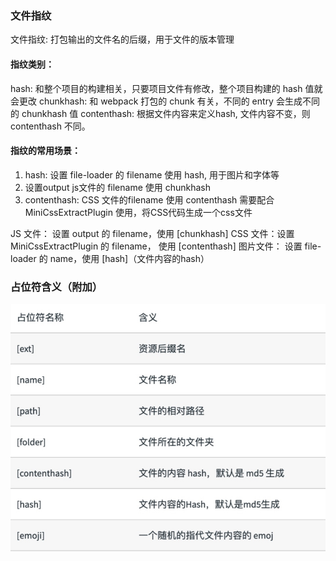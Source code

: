 ### 文件指纹

文件指纹: 打包输出的文件名的后缀，用于文件的版本管理
#### 指纹类别：
hash: 和整个项目的构建相关，只要项目文件有修改，整个项目构建的 hash 值就会更改
chunkhash: 和 webpack 打包的 chunk 有关，不同的 entry 会生成不同的 chunkhash 值
contenthash: 根据文件内容来定义hash, 文件内容不变，则 contenthash 不同。

#### 指纹的常用场景：
1. hash: 设置 file-loader 的 filename 使用 hash, 用于图片和字体等
2. 设置output js文件的 filename  使用 chunkhash
3. contenthash: CSS 文件的filename 使用 contenthash 需要配合 MiniCssExtractPlugin 使用，将CSS代码生成一个css文件


JS 文件： 设置 output 的 filename，使用 [chunkhash]
CSS 文件：设置 MiniCssExtractPlugin 的 filename， 使用 [contenthash]
图⽚文件： 设置 file-loader 的 name，使用 [hash]（文件内容的hash）


### 占位符含义（附加）
 ![hash.jpg](../image/hash.jpg "热更新原理")

